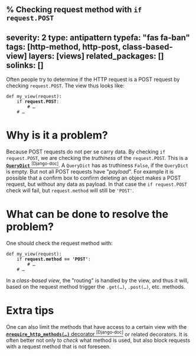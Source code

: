 % Checking request method with `if request.POST`
---
severity: 2
type: antipattern
typefa: "fas fa-ban"
tags: [http-method, http-post, class-based-view]
layers: [views]
related_packages: []
solinks: []
---

Often people try to determine if the HTTP request is a POST request by checking `request.POST`. The view thus looks like:

<pre class="python"><code>def my_view(request):
    if <b>request.POST</b>:
        # &hellip;
    # &hellip;</code></pre>

# Why is it a problem?

Because POST requests do not per se carry data. By checking `if request.POST`, we are checking the *truthiness* of the
`request.POST`. This is a [**`QueryDict`** <sup>[Django-doc]</sup>](https://docs.djangoproject.com/en/dev/ref/request-response/#django.http.QueryDict).
A `QueryDict` has as truthiness `False`, if the `QueryDict` is empty. But not all POST requests have "*payload*". For
example it is possible that a confirm box to confirm deleting an object makes a POST request, but without any data
as payload. In that case the `if request.POST` check will fail, but `request.method` will still be `'POST'`.

# What can be done to resolve the problem?

One should check the request method with:

<pre class="python"><code>def my_view(request):
    if <b>request.method == 'POST'</b>:
        # &hellip;
    # &hellip;</code></pre>

In a *class-based view*, the "routing" is handled by the view, and thus it will, based on the request method
trigger the <code>.get(&hellip;)</code>, <code>.post(&hellip;)</code>, etc. methods.

# Extra tips

One can also limit the methods that have access to a certain view with the
[**<code>@require_http_methods(&hellip;)</code>** decorator <sup>[Django-doc]</sup>](https://docs.djangoproject.com/en/dev/topics/http/decorators/#django.views.decorators.http.require_http_methods)
or related decorators. It is often better not only to *check* what method is used,
but also block requests with a request method that is not foreseen.
